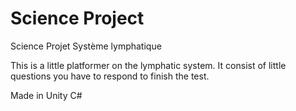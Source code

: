 # Science Project
Science Projet Système lymphatique

This is a little platformer on the lymphatic system.
It consist of little questions you have to respond to finish the test.

Made in Unity
C#

